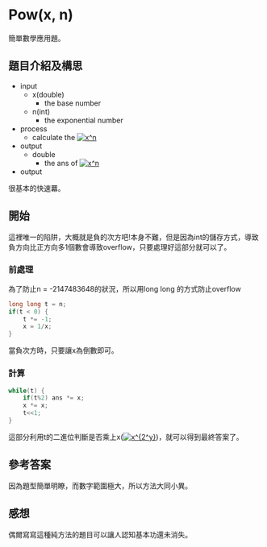 # Pow(x, n)
簡單數學應用題。
## 題目介紹及構思
- input
  - x(double)
    - the base number
  - n(int)
    - the exponential number
- process
  - calculate the <a href="https://www.codecogs.com/eqnedit.php?latex=x^n" target="_blank"><img src="https://latex.codecogs.com/gif.latex?x^n" title="x^n" /></a>
- output
  - double
    - the ans of <a href="https://www.codecogs.com/eqnedit.php?latex=x^n" target="_blank"><img src="https://latex.codecogs.com/gif.latex?x^n" title="x^n" /></a>
- output

很基本的快速羃。

## 開始
這裡唯一的陷阱，大概就是負的次方吧!本身不難，但是因為int的儲存方式，導致負方向比正方向多1個數會導致overflow，只要處理好這部分就可以了。

### 前處理
為了防止n = -2147483648的狀況，所以用long long 的方式防止overflow

```C++ = 
long long t = n;
if(t < 0) {
    t *= -1;
    x = 1/x;
}
```
當負次方時，只要讓x為倒數即可。

### 計算
```C++ = 
while(t) {
    if(t%2) ans *= x;
    x *= x;
    t<<1;
}
```
這部分利用t的二進位判斷是否乘上x(<a href="https://www.codecogs.com/eqnedit.php?latex=x^{2^y}" target="_blank"><img src="https://latex.codecogs.com/gif.latex?x^{2^y}" title="x^{2^y}" /></a>)，就可以得到最終答案了。

## 參考答案
因為題型簡單明瞭，而數字範圍極大，所以方法大同小異。

## 感想
偶爾寫寫這種純方法的題目可以讓人認知基本功還未消失。